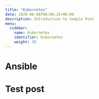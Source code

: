 ```yaml
---
title: "Kubernetes"
date: 2020-06-08T08:06:25+06:00
description: Introduction to Sample Post
menu:
  sidebar:
    name: Kubernetes
    identifier: Kubernetes
    weight: 10
---
```


# Ansible

# Test post
